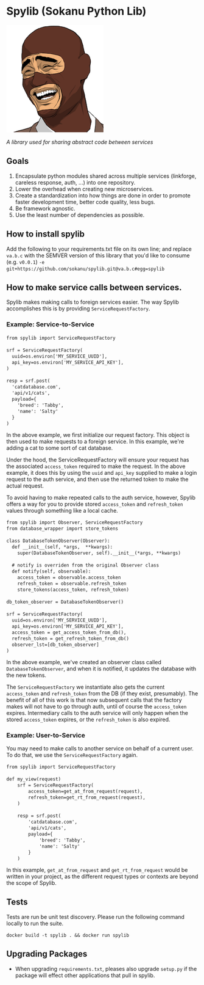 # Spylib (Sokanu Python Lib)
![Spylib Logo](img.png)

*A library used for sharing abstract code between services*

## Goals

1. Encapsulate python modules shared across multiple services (linkforge, careless response, auth, ...) into one repository.
2. Lower the overhead when creating new microservices.
3. Create a standardization into how things are done in order to promote faster development time, better code quality, less bugs.
4. Be framework agnostic.
5. Use the least number of dependencies as possible.

## How to install spylib

Add the following to your requirements.txt file on its own line; and replace `va.b.c` with the SEMVER version of this library that you'd like to consume (e.g. `v0.0.1`)
`-e git+https://github.com/sokanu/spylib.git@va.b.c#egg=spylib`

## How to make service calls between services.

Spylib makes making calls to foreign services easier. The way Spylib accomplishes this is by providing `ServiceRequestFactory`.

### Example: Service-to-Service

```
from spylib import ServiceRequestFactory

srf = ServiceRequestFactory(
  uuid=os.environ['MY_SERVICE_UUID'],
  api_key=os.environ['MY_SERVICE_API_KEY'],
)

resp = srf.post(
  'catdatabase.com',
  'api/v1/cats',
  payload={
    'breed': 'Tabby',
    'name': 'Salty'
  }
)
```

In the above example, we first initialize our request factory. This object is then used to make requests to a foreign service. In this example, we're adding a cat to some sort of cat database.

Under the hood, the ServiceRequestFactory will ensure your request has the associated `access_token` required to make the request. In the above example, it does this by using the `uuid` and `api_key` supplied to make a login request to the auth service, and then use the returned token to make the actual request.

To avoid having to make repeated calls to the auth service, however, Spylib offers a way for you to provide stored `access_token` and `refresh_token` values through something like a local cache.

```
from spylib import Observer, ServiceRequestFactory
from database_wrapper import store_tokens

class DatabaseTokenObserver(Observer):
  def __init__(self, *args,  **kwargs):
    super(DatabaseTokenObserver, self).__init__(*args, **kwargs)   
  
  # notify is overriden from the original Observer class
  def notify(self, observable):
    access_token = observable.access_token
    refresh_token = observable.refresh_token
    store_tokens(access_token, refresh_token)
    
db_token_observer = DatabaseTokenObserver()

srf = ServiceRequestFactory(
  uuid=os.environ['MY_SERVICE_UUID'],
  api_key=os.environ['MY_SERVICE_API_KEY'],
  access_token = get_access_token_from_db(),
  refresh_token = get_refresh_token_from_db()
  observer_lst=[db_token_observer]
)
```

In the above example, we've created an observer class called `DatabaseTokenObserver`, and when it is notified, it updates the database with the new tokens.

The `ServiceRequestFactory` we instantiate also gets the current `access_token` and `refresh_token` from the DB (if they exist, presumably). The benefit of all of this work is that now subsequent calls that the factory makes will not have to go through auth, until of course the `access_token` expires. Intermediary calls to the auth service will only happen when the stored `access_token` expires, or the `refresh_token` is also expired.

### Example: User-to-Service

You may need to make calls to another service on behalf of a current user. To do that, we use the `ServiceRequestFactory` again.

```
from spylib import ServiceRequestFactory

def my_view(request)
    srf = ServiceRequestFactory(
        access_token=get_at_from_request(request),
        refresh_token=get_rt_from_request(request),
    )

    resp = srf.post(
        'catdatabase.com',
        'api/v1/cats',
        payload={
            'breed': 'Tabby',
            'name': 'Salty'
        }
    )
```

In this example, `get_at_from_request` and `get_rt_from_request` would be written in your project, as the different request types or contexts are beyond the scope of Spylib.

## Tests

Tests are run be unit test discovery. Please run the following command locally to run the suite.

```
docker build -t spylib . && docker run spylib
```

## Upgrading Packages
- When upgrading `requirements.txt`, pleases also upgrade `setup.py` if the package will effect other applications that pull in spylib.
